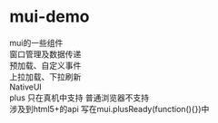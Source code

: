 # mui-demo
mui的一些组件 <br />
窗口管理及数据传递<br />
预加载、自定义事件<br />
上拉加载、下拉刷新<br />
NativeUI <br />
plus 只在真机中支持 普通浏览器不支持<br />
涉及到html5+的api 写在mui.plusReady(function(){})中
